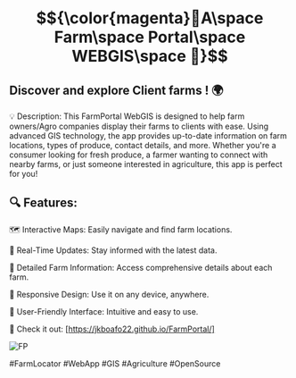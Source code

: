 # $${\color{magenta}🌾A\space Farm\space Portal\space WEBGIS\space 🚜}$$  





## Discover and explore Client farms ! 🌍

💡 Description:
This FarmPortal WebGIS is designed to help farm owners/Agro companies display their farms to clients with ease. Using advanced GIS technology, the app provides up-to-date information on farm locations, types of produce, contact details, and more. Whether you're a consumer looking for fresh produce, a farmer wanting to connect with nearby farms, or just someone interested in agriculture, this app is perfect for you!



## 🔍 Features:

🗺️ Interactive Maps: Easily navigate and find farm locations.

📡 Real-Time Updates: Stay informed with the latest data.


📝 Detailed Farm Information: Access comprehensive details about each farm.


📱 Responsive Design: Use it on any device, anywhere.


🔄 User-Friendly Interface: Intuitive and easy to use.




🌟 Check it out: [https://jkboafo22.github.io/FarmPortal/]



![FP](https://github.com/user-attachments/assets/ec66c066-717b-4308-9d29-bf9681adbe3e)


#FarmLocator #WebApp #GIS #Agriculture #OpenSource
